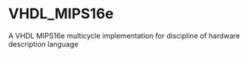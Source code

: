 # VHDL_MIPS16e
A VHDL MIPS16e multicycle implementation for discipline of hardware description language
